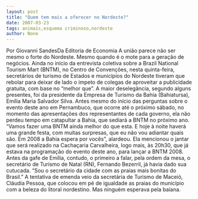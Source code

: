 ```yaml
---
layout: post
title: "Quem tem mais a oferecer no Nordeste?"
date: 2007-03-23
tags: animais,esquema criminoso,nordeste
author: None
---
```

Por Giovanni SandesDa Editoria de Economia
A união parece não ser mesmo o forte do Nordeste. Mesmo quando é o mote para a geração de negócios. Ainda no início da entrevista coletiva sobre a Brazil National Tourism Mart (BNTM), no Centro de Convenções,&nbsp;nesta quinta-feira, secretários de turismo de Estados e municípios do Nordeste tiveram que rebolar para deixar de lado o ímpeto de colegas de aproveitar a publicidade gratuita, com base no “melhor que”.
A maior deselegância, segundo alguns presentes, foi da presidente da Empresa de Turismo da Bahia (Bahiatursa), Emília Maria Salvador Silva. 
Antes mesmo do início das perguntas sobre o evento deste ano em Pernambuco, que ocorre até o próximo sábado, no momento das apresentações dos representantes de cada governo, ela não perdeu tempo em catapultar a Bahia, que sediará a BNTM no próximo ano.
“Vamos fazer uma BNTM ainda melhor do que esta. E hoje à noite haverá uma grande festa, com muitas surpresas, que eu não vou adiantar quais são. Em 2008 a Bahia espera por vocês”, alardeou. Ela mencionou o jantar que será realizado na Cachaçaria Carvalheira, logo mais, às 20h30, que já estava na programação do evento deste ano, para lançar a BNTM 2008.
Antes da gafe de Emília, contudo, o primeiro a falar, pela ordem da mesa, o secretário de Turismo de Natal (RN), Fernando Bezerril, já havia dado sua cutucada. “Sou o secretário da cidade com as praias mais bonitas do Brasil.”
A tentativa de emenda veio da secretária de Turismo de Maceió, Cláudia Pessoa, que colocou em pé de igualdade as praias do município com a beleza do litoral nordestino. Mas ninguém esperava pela baiana. 